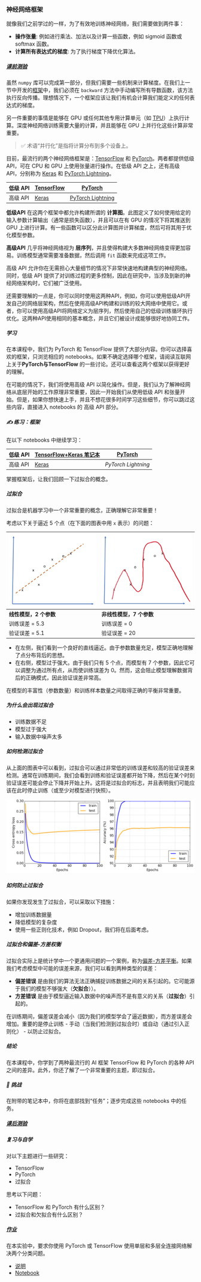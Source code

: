 ### 神经网络框架

就像我们之前学过的一样，为了有效地训练神经网络，我们需要做到两件事：

- **操作张量**: 例如进行乘法、加法以及计算一些函数，例如 sigmoid 函数或 softmax 函数。
- **计算所有表达式的梯度**: 为了执行梯度下降优化算法。

##### [ 课前测验](https://red-field-0a6ddfd03.1.azurestaticapps.net/quiz/105)

虽然 `numpy` 库可以完成第一部分，但我们需要一些机制来计算梯度。在我们上一节中开发的[框架](https://chat.openai.com/04-OwnFramework/OwnFramework.ipynb)中，我们必须在 `backward` 方法中手动编写所有导数函数，该方法执行反向传播。理想情况下，一个框架应该让我们有机会计算我们能定义的任何表达式的梯度。

另一件重要的事情是能够在 GPU 或任何其他专用计算单元（如 [TPU](https://en.wikipedia.org/wiki/Tensor_Processing_Unit)）上执行计算。深度神经网络训练需要大量的计算，并且能够在 GPU 上并行化这些计算非常重要。

> ✅ 术语“并行化”是指将计算分布到多个设备上。

目前，最流行的两个神经网络框架是：[TensorFlow](http://tensorflow.org/) 和 [PyTorch](https://pytorch.org/)。两者都提供低级 API，可在 CPU 和 GPU 上使用张量进行操作。在低级 API 之上，还有高级 API，分别称为 [Keras](https://keras.io/) 和 [PyTorch Lightning](https://pytorchlightning.ai/)。

| 低级 API | [TensorFlow](http://tensorflow.org/) | [PyTorch](https://pytorch.org/)                   |
| -------- | ------------------------------------ | ------------------------------------------------- |
| 高级 API | [Keras](https://keras.io/)           | [PyTorch Lightning](https://pytorchlightning.ai/) |

**低级API** 在这两个框架中都允许构建所谓的 **计算图**。此图定义了如何使用给定的输入参数计算输出（通常是损失函数），并且可以在有 GPU 的情况下将其推送到 GPU 上进行计算。有一些函数可以区分此计算图并计算梯度，然后可将其用于优化模型参数。

**高级API**  几乎将神经网络视为 **层序列**，并且使得构建大多数神经网络变得更加容易。训练模型通常需要准备数据，然后调用 `fit` 函数来完成这项工作。

高级 API 允许你在无需担心大量细节的情况下非常快速地构建典型的神经网络。同时，低级 API 提供了对训练过程的更多控制，因此在研究中，当涉及到新的神经网络架构时，它们被广泛使用。

还需要理解的一点是，你可以同时使用这两种API，例如，你可以使用低级API开发自己的网络层架构，然后在使用高级API构建和训练的较大网络中使用它。或者，你可以使用高级API将网络定义为层序列，然后使用自己的低级训练循环执行优化。这两种API使用相同的基本概念，并且它们被设计成能够很好地协同工作。

#####  学习

在本课程中，我们为 PyTorch 和 TensorFlow 提供了大部分内容。你可以选择喜欢的框架，只浏览相应的 notebooks。如果不确定选择哪个框架，请阅读互联网上关于**PyTorch与TensorFlow** 的一些讨论。还可以查看这两个框架以获得更好的理解。

在可能的情况下，我们将使用高级 API 以简化操作。但是，我们认为了解神经网络从底层开始的工作原理非常重要，因此一开始我们从使用低级 API 和张量开始。但是，如果你想快速上手，并且不想花很多时间学习这些细节，你可以跳过这些内容，直接进入 notebooks 的 高级 API 部分。

#####  ✍️ 练习：框架

在以下 notebooks 中继续学习：

| 低级 API | [TensorFlow+Keras 笔记本](https://github.com/happyzjp/AI-For-Beginners/blob/main/translations/zh_cn/3-NeuralNetworks/05-Frameworks/IntroKerasTF.ipynb) | [PyTorch](https://github.com/happyzjp/AI-For-Beginners/blob/main/translations/zh_cn/3-NeuralNetworks/05-Frameworks/IntroPyTorch.ipynb) |
| -------- | ------------------------------------------------------------ | ------------------------------------------------------------ |
| 高级 API | [Keras](https://github.com/happyzjp/AI-For-Beginners/blob/main/translations/zh_cn/3-NeuralNetworks/05-Frameworks/IntroKeras.ipynb) | *PyTorch Lightning*                                          |

掌握框架后，让我们回顾一下过拟合的概念。

#####  过拟合

过拟合是机器学习中一个非常重要的概念，正确理解它非常重要！

考虑以下关于逼近 5 个点（在下面的图表中用 `x` 表示）的问题：

| [![linear](https://github.com/happyzjp/AI-For-Beginners/raw/main/translations/zh_cn/3-NeuralNetworks/images/overfit1.jpg)](https://github.com/happyzjp/AI-For-Beginners/blob/main/translations/zh_cn/3-NeuralNetworks/images/overfit1.jpg) | [![overfit](https://github.com/happyzjp/AI-For-Beginners/raw/main/translations/zh_cn/3-NeuralNetworks/images/overfit2.jpg)](https://github.com/happyzjp/AI-For-Beginners/blob/main/translations/zh_cn/3-NeuralNetworks/images/overfit2.jpg) |
| ------------------------------------------------------------ | ------------------------------------------------------------ |
| **线性模型，2 个参数**                                       | **非线性模型，7 个参数**                                     |
| 训练误差 = 5.3                                               | 训练误差 = 0                                                 |
| 验证误差 = 5.1                                               | 验证误差 = 20                                                |

- 在左侧，我们看到一个良好的直线逼近。由于参数数量充足，模型正确地理解了点分布背后的思想。
- 在右侧，模型过于强大。由于我们只有 5 个点，而模型有 7 个参数，因此它可以调整为通过所有点，从而使训练误差为 0。然而，这会阻止模型理解数据背后的正确模式，因此验证误差非常高。

在模型的丰富性（参数数量）和训练样本数量之间取得正确的平衡非常重要。

#####  为什么会出现过拟合

- 训练数据不足
-  模型过于强大
- 输入数据中噪声太多

##### 如何检测过拟合

从上面的图表中可以看到，过拟合可以通过非常低的训练误差和较高的验证误差来检测。通常在训练期间，我们会看到训练和验证误差都开始下降，然后在某个时刻验证误差可能会停止下降并开始上升。这将是过拟合的标志，并且表明我们可能应该在此时停止训练（或至少对模型进行快照）。

[![overfitting](https://github.com/happyzjp/AI-For-Beginners/raw/main/translations/zh_cn/3-NeuralNetworks/images/Overfitting.png)](https://github.com/happyzjp/AI-For-Beginners/blob/main/translations/zh_cn/3-NeuralNetworks/images/Overfitting.png)

##### 如何防止过拟合

如果你发现发生了过拟合，可以采取以下措施：

- 增加训练数据量
- 降低模型的复杂度
- 使用一些正则化技术，例如 Dropout，我们将在后面考虑。

##### 过拟合和偏差-方差权衡

过拟合实际上是统计学中一个更通用问题的一个案例，称为[偏差-方差平衡](https://en.wikipedia.org/wiki/Bias–variance_tradeoff)。如果我们考虑模型中可能的误差来源，我们可以看到两种类型的误差：

- **偏差错误** 是由我们的算法无法正确捕捉训练数据之间的关系引起的。它可能源于我们的模型不够强大（**欠拟合**））。
- **方差错误** 是由于模型逼近输入数据中的噪声而不是有意义的关系（**过拟合**）引起的。

在训练期间，偏差误差会减小（因为我们的模型学会了逼近数据），而方差误差会增加。重要的是停止训练 - 手动（当我们检测到过拟合时）或自动（通过引入正则化） - 以防止过拟合。

#####  结论

在本课程中，你学到了两种最流行的 AI 框架 TensorFlow 和 PyTorch 的各种 API 之间的差异。此外，你还了解了一个非常重要的主题，即过拟合。

#####  🚀 挑战

在附带的笔记本中，你将在底部找到“任务”；逐步完成这些 notebooks 中的任务。

##### [ 课后测验](https://red-field-0a6ddfd03.1.azurestaticapps.net/quiz/205)

#####  复习与自学

对以下主题进行一些研究：

- TensorFlow
-  PyTorch 
- 过拟合

思考以下问题：

- TensorFlow 和 PyTorch 有什么区别？
- 过拟合和欠拟合有什么区别？

##### [ 作业](https://github.com/happyzjp/AI-For-Beginners/blob/main/translations/zh_cn/3-NeuralNetworks/05-Frameworks/lab/README.md)

在本实验中，要求你使用 PyTorch 或 TensorFlow 使用单层和多层全连接网络解决两个分类问题。

- [ 说明](https://github.com/happyzjp/AI-For-Beginners/blob/main/translations/zh_cn/3-NeuralNetworks/05-Frameworks/lab/README.md)
- [ Notebook](https://github.com/happyzjp/AI-For-Beginners/blob/main/translations/zh_cn/3-NeuralNetworks/05-Frameworks/lab/LabFrameworks.ipynb)
